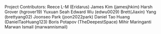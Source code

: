 Project Contributors:
Reece L-M (Eridarus)
James Kim (jamesjhkim)
Harsh Grover (hgrover19)
Yuxuan Seah
Edward Wu (edwu0029)
Brett(Jiaxin) Yang (brettyang02)
Joonseo Park (joon2022park)
Daniel Tao Huang (DanielTaoHuang123)
Boris Potapov (TheDeepestSpace)
Mihir Maringanti
Marwan Ismail (marwannismail)